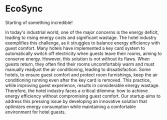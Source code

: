 # EcoSync
Starting of something incredible!

In today's industrial world, one of the major concerns is the energy deficit, leading to rising
energy costs and significant wastage. The hotel industry exemplifies this challenge, as it
struggles to balance energy efficiency with guest comfort.
Many hotels have implemented a key card system to automatically switch off electricity when
guests leave their rooms, aiming to conserve energy. However, this solution is not without its
flaws. When guests return, they often find their rooms uncomfortably warm and must
manually readjust the air conditioning, leading to dissatisfaction. Some hotels, to ensure
guest comfort and protect room furnishings, keep the air conditioning running even after the
key card is removed. This practice, while improving guest experience, results in considerable
energy wastage.
Therefore, the hotel industry faces a critical dilemma: how to achieve energy efficiency
without compromising guest comfort. Our startup aims to address this pressing issue by
developing an innovative solution that optimizes energy consumption while maintaining a
comfortable environment for hotel guests.
